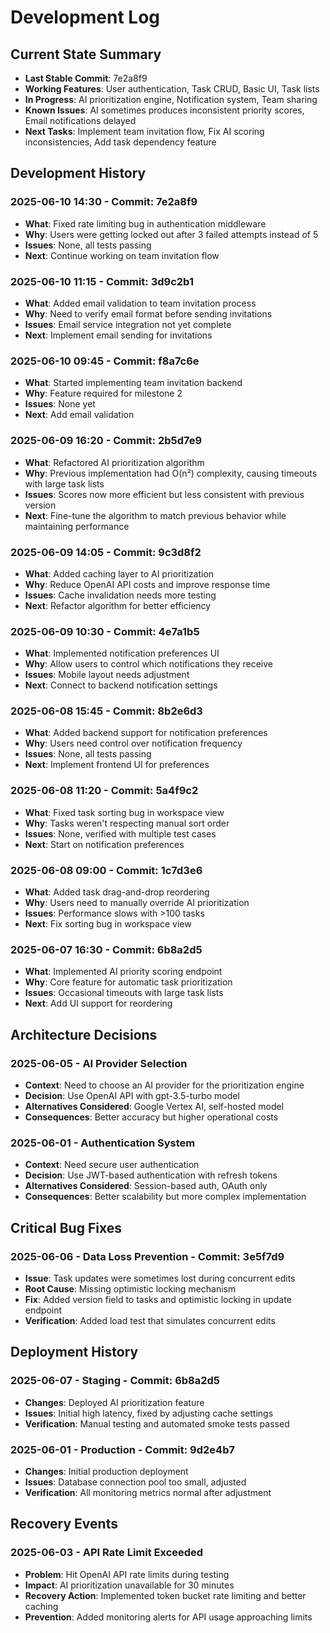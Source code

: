 # Development Log

## Current State Summary

- **Last Stable Commit**: 7e2a8f9
- **Working Features**: User authentication, Task CRUD, Basic UI, Task lists
- **In Progress**: AI prioritization engine, Notification system, Team sharing
- **Known Issues**: AI sometimes produces inconsistent priority scores, Email notifications delayed
- **Next Tasks**: Implement team invitation flow, Fix AI scoring inconsistencies, Add task dependency feature

## Development History

### 2025-06-10 14:30 - Commit: 7e2a8f9
- **What**: Fixed rate limiting bug in authentication middleware
- **Why**: Users were getting locked out after 3 failed attempts instead of 5
- **Issues**: None, all tests passing
- **Next**: Continue working on team invitation flow

### 2025-06-10 11:15 - Commit: 3d9c2b1
- **What**: Added email validation to team invitation process
- **Why**: Need to verify email format before sending invitations
- **Issues**: Email service integration not yet complete
- **Next**: Implement email sending for invitations

### 2025-06-10 09:45 - Commit: f8a7c6e
- **What**: Started implementing team invitation backend
- **Why**: Feature required for milestone 2
- **Issues**: None yet
- **Next**: Add email validation

### 2025-06-09 16:20 - Commit: 2b5d7e9
- **What**: Refactored AI prioritization algorithm
- **Why**: Previous implementation had O(n²) complexity, causing timeouts with large task lists
- **Issues**: Scores now more efficient but less consistent with previous version
- **Next**: Fine-tune the algorithm to match previous behavior while maintaining performance

### 2025-06-09 14:05 - Commit: 9c3d8f2
- **What**: Added caching layer to AI prioritization
- **Why**: Reduce OpenAI API costs and improve response time
- **Issues**: Cache invalidation needs more testing
- **Next**: Refactor algorithm for better efficiency

### 2025-06-09 10:30 - Commit: 4e7a1b5
- **What**: Implemented notification preferences UI
- **Why**: Allow users to control which notifications they receive
- **Issues**: Mobile layout needs adjustment
- **Next**: Connect to backend notification settings

### 2025-06-08 15:45 - Commit: 8b2e6d3
- **What**: Added backend support for notification preferences
- **Why**: Users need control over notification frequency
- **Issues**: None, all tests passing
- **Next**: Implement frontend UI for preferences

### 2025-06-08 11:20 - Commit: 5a4f9c2
- **What**: Fixed task sorting bug in workspace view
- **Why**: Tasks weren't respecting manual sort order
- **Issues**: None, verified with multiple test cases
- **Next**: Start on notification preferences

### 2025-06-08 09:00 - Commit: 1c7d3e6
- **What**: Added task drag-and-drop reordering
- **Why**: Users need to manually override AI prioritization
- **Issues**: Performance slows with >100 tasks
- **Next**: Fix sorting bug in workspace view

### 2025-06-07 16:30 - Commit: 6b8a2d5
- **What**: Implemented AI priority scoring endpoint
- **Why**: Core feature for automatic task prioritization
- **Issues**: Occasional timeouts with large task lists
- **Next**: Add UI support for reordering

## Architecture Decisions

### 2025-06-05 - AI Provider Selection
- **Context**: Need to choose an AI provider for the prioritization engine
- **Decision**: Use OpenAI API with gpt-3.5-turbo model
- **Alternatives Considered**: Google Vertex AI, self-hosted model
- **Consequences**: Better accuracy but higher operational costs

### 2025-06-01 - Authentication System
- **Context**: Need secure user authentication
- **Decision**: Use JWT-based authentication with refresh tokens
- **Alternatives Considered**: Session-based auth, OAuth only
- **Consequences**: Better scalability but more complex implementation

## Critical Bug Fixes

### 2025-06-06 - Data Loss Prevention - Commit: 3e5f7d9
- **Issue**: Task updates were sometimes lost during concurrent edits
- **Root Cause**: Missing optimistic locking mechanism
- **Fix**: Added version field to tasks and optimistic locking in update endpoint
- **Verification**: Added load test that simulates concurrent edits

## Deployment History

### 2025-06-07 - Staging - Commit: 6b8a2d5
- **Changes**: Deployed AI prioritization feature
- **Issues**: Initial high latency, fixed by adjusting cache settings
- **Verification**: Manual testing and automated smoke tests passed

### 2025-06-01 - Production - Commit: 9d2e4b7
- **Changes**: Initial production deployment
- **Issues**: Database connection pool too small, adjusted
- **Verification**: All monitoring metrics normal after adjustment

## Recovery Events

### 2025-06-03 - API Rate Limit Exceeded
- **Problem**: Hit OpenAI API rate limits during testing
- **Impact**: AI prioritization unavailable for 30 minutes
- **Recovery Action**: Implemented token bucket rate limiting and better caching
- **Prevention**: Added monitoring alerts for API usage approaching limits